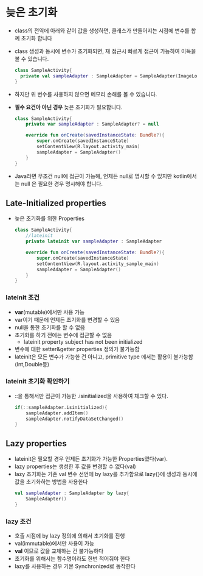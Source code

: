 # 늦은 초기화
* class의 전역에 아래와 같이 값을 생성하면, 클래스가 만들어지는 시점에 변수를 합꼐 초기화 합니다
* class 생성과 동시에 변수가 초기화되면, 재 접근시 빠르게 접근이 가능하여 이득을 볼 수 있습니다.
    ```kotlin
    class SampleActivity{
      private val sampleAdapter : SampleAdapter = SampleAdapter(ImageLoadeerAdapterViewModel(this@SampleActivity,3))
    }
    ```

* 하지만 위 변수를 사용하지 않으면 메모리 손해를 볼 수 있습니다.
* __필수 요건아 아닌 경우__ 늦은 초기화가 필요합니다.

    ```kotlin
    class SampleActivity{
        private var sampleAdapter : SampleAdapter? = null

        override fun onCreate(savedInstanceState: Bundle?){
            super.onCreate(savedInstanceState)
            setContentView(R.layout.activity_main)
            sampleAdapter = SampleAdapter()
        }
    }
    ```
* Java라면 무조건 null에 접근이 가능해, 언제든 null로 명시할 수 있지만 kotlin에서는 null 은 필요한 경우 명시해야 합니다.

## Late-Initialized properties
* 늦은 초기화를 위한 Properties
    ```kotlin
    class SampleActivity{
        //lateinit
        private lateinit var sampleAdapter : SampleAdapter

        override fun onCreate(savedInstanceState: Bundle?){
            super.onCreate(savedInstanceState)
            setContentView(R.layout.activity_sample_main)
            sampleAdapter = SampleAdapter()
        }
    }
### lateinit 조건
* __var__(mutable)에서만 사용 가능
* var이기 때문에 언제든 초기화를 변경할 수 있음
* null을 통한 초기화를 할 수 없음
* 초기화를 하기 전에는 변수에 접근할 수 없음
    * lateinit property subject has not been initialized
* 변수에 대한 setter&getter properties 정의가 불가능함
* lateinit은 모든 변수가 가능한 건 아니고, primitive type 에서는 활용이 불가능함(Int,Double등)

### lateinit 초기화 확인하기
* ::을 통해서만 접근이 가능한 .isinitialized을 사용하여 체크할 수 있다.
    ```kotlin
    if(::sampleAdapter.isinitialized){
        sampleAdapter.addItem()
        sampleAdapter.notifyDataSetChanged()
    }
    ```

## Lazy properties
* lateinit은 필요할 경우 언제든 초기화가 가능한 Properties였다(var).
* lazy properties는 생성한 후 값을 변경할 수 없다(val)
* lazy 초기화는 기존 val 변수 선언에 by lazy를 추가함으로 lazy{}에 생성과 동시에 값을 초기화하는 방법을 사용한다
    ```kotlin
    val sampleAdapter : SampleAdapter by lazy{
        SampleAdapter()
    }
    ```
### lazy 조건
* 호출 시점에 by lazy 정의에 의해서 초기화를 진행
* val(immutable)에서만 사용이 가능
* __val__ 이므로 값을 교체하는 건 불가능하다
* 초기화를 위해서는 함수명이라도 한번 적어줘야 한다
* lazy를 사용하는 경우 기본 Synchronized로 동작한다
